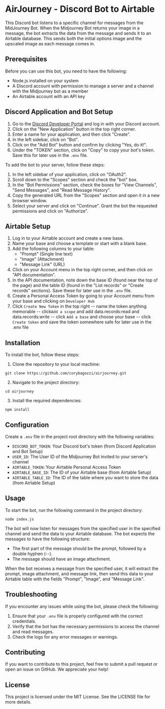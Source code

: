 # AirJourney - Discord Bot to Airtable

This Discord bot listens to a specific channel for messages from the MidJourney Bot. When the Midjourney Bot returns your image in a message, the bot extracts the data from the message and sends it to an Airtable database. This sends both the initial options image and the upscaled image as each message comes in.

## Prerequisites

Before you can use this bot, you need to have the following:

- Node.js installed on your system
- A Discord account with permission to manage a server and a channel with the Midjourney bot as a member
- An Airtable account with an API key

## Discord Application and Bot Setup

1. Go to the [Discord Developer Portal](https://discord.com/developers/applications) and log in with your Discord account.
2. Click on the "New Application" button in the top right corner.
3. Enter a name for your application, and then click "Create".
4. In the left sidebar, click on "Bot".
5. Click on the "Add Bot" button and confirm by clicking "Yes, do it!".
6. Under the "TOKEN" section, click on "Copy" to copy your bot's token. Save this for later use in the `.env` file.

To add the bot to your server, follow these steps:

1. In the left sidebar of your application, click on "OAuth2".
2. Scroll down to the "Scopes" section and check the "bot" box.
3. In the "Bot Permissions" section, check the boxes for "View Channels", "Send Messages", and "Read Message History".
4. Copy the generated URL from the "Scopes" section and open it in a new browser window.
5. Select your server and click on "Continue". Grant the bot the requested permissions and click on "Authorize".

## Airtable Setup

1. Log in to your Airtable account and create a new base.
2. Name your base and choose a template or start with a blank base.
3. Add the following columns to your table:
   - "Prompt" (Single line text)
   - "Image" (Attachment)
   - "Message Link" (URL)
4. Click on your Account menu in the top right corner, and then click on "API documentation".
5. In the API documentation, note down the base ID (found near the top of the page) and the table ID (found in the "List records" or "Create records" sections). Save these for later use in the `.env` file.
6. Create a Personal Access Token by going to your Account menu from your base and clicking on `Developer Hub`
7. Click `Create New Token` in the top right
-- name the token anything memorable
-- click`Add a scope` and add data.records:read and data.records:write
-- click `Add a base` and choose your base
-- click `Create token` and save the token somewhere safe for later use in the .env file

## Installation

To install the bot, follow these steps:

1. Clone the repository to your local machine:
```
git clone https://github.com/corybagozzi/airjourney.git
```

2. Navigate to the project directory:
```
cd airjourney
```

3. Install the required dependencies:
```
npm install
```

## Configuration

Create a `.env` file in the project root directory with the following variables:

- `DISCORD_BOT_TOKEN`: Your Discord bot's token (from Discord Application and Bot Setup)
- `USER_ID`: The User ID of the Midjourney Bot invited to your server's channel
- `AIRTABLE_TOKEN`: Your Airtable Personal Access Token
- `AIRTABLE_BASE_ID`: The ID of your Airtable base (from Airtable Setup)
- `AIRTABLE_TABLE_ID`: The ID of the table where you want to store the data (from Airtable Setup)

## Usage

To start the bot, run the following command in the project directory:
```
node index.js
```

The bot will now listen for messages from the specified user in the specified channel and send the data to your Airtable database. The bot expects the messages to have the following structure:

- The first part of the message should be the prompt, followed by a double hyphen (--).
- The message should have an image attachment.

When the bot receives a message from the specified user, it will extract the prompt, image attachment, and message link, then send this data to your Airtable table with the fields "Prompt", "Image", and "Message Link".

## Troubleshooting

If you encounter any issues while using the bot, please check the following:

1. Ensure that your `.env` file is properly configured with the correct credentials.
2. Verify that the bot has the necessary permissions to access the channel and read messages.
3. Check the logs for any error messages or warnings.

## Contributing

If you want to contribute to this project, feel free to submit a pull request or open an issue on GitHub. We appreciate your help!

## License

This project is licensed under the MIT License. See the LICENSE file for more details.
